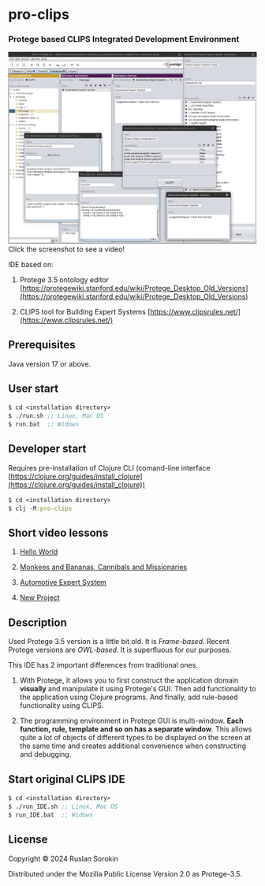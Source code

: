 # pro-clips

### Protege based CLIPS Integrated Development Environment

[![Watch the video](MultiWindowedIDE.png)](https://www.youtube.com/watch?v=RQq_sqyxsEw)
Click the screenshot to see a video!

IDE based on:

1. Protege 3.5 ontology editor [https://protegewiki.stanford.edu/wiki/Protege_Desktop_Old_Versions](https://protegewiki.stanford.edu/wiki/Protege_Desktop_Old_Versions)

2. CLIPS tool for Building Expert Systems [https://www.clipsrules.net/](https://www.clipsrules.net/)

## Prerequisites

Java version 17 or above.

## User start

```clj
$ cd <installation directory>
$ ./run.sh ;; Linux, Mac OS
$ run.bat  ;; Widows
```

## Developer start

Requires pre-installation of Clojure CLI (comand-line interface [https://clojure.org/guides/install_clojure](https://clojure.org/guides/install_clojure))

```clj
$ cd <installation directory>
$ clj -M:pro-clips
```
## Short video lessons 

1. [Hello World](https://www.youtube.com/watch?v=khDvm-8RtBU)

2. [Monkees and Bananas, Cannibals and Missionaries](https://www.youtube.com/watch?v=dRMppDBezYQ)

3. [Automotive Expert System](https://www.youtube.com/watch?v=RQq_sqyxsEw)

4. [New Project](https://www.youtube.com/watch?v=MVQQ0cJlbZU)

## Description 

Used Protege 3.5 version is a little bit old. It is *Frame-based*. Recent Protege versions are *OWL-based*. It is superfluous for our purposes.

This IDE has 2 important differences from traditional ones.

1. With Protege, it allows you to first construct the application domain **visually** and manipulate it using Protege's GUI. Then add functionality to the application using Clojure programs. And finally, add rule-based functionality using CLIPS.

2. The programming environment in Protege GUI is multi-window. **Each function, rule, template and so on has a separate window**. This allows quite a lot of objects of different types to be displayed on the screen at the same time and creates additional convenience when constructing and debugging.

## Start original CLIPS IDE

```clj
$ cd <installation directory>
$ ./run_IDE.sh ;; Linux, Mac OS
$ run_IDE.bat  ;; Widows
```

## License

Copyright © 2024 Ruslan Sorokin

Distributed under the Mozilla Public License Version 2.0 as Protege-3.5.
